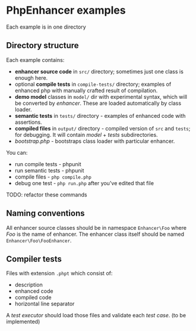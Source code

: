 # PhpEnhancer examples
Each example is in one directory


## Directory structure
Each example contains:
- **enhancer source code** in `src/` directory; sometimes just one class is enough here.
- optional **compile tests** in `compile-tests/` directory; examples of enhanced php with manually crafted result of compilation.
- **demo model** classes in `model/` dir with experimental syntax, which will be converted by *enhancer*. These are loaded automatically by class loader.
- **semantic tests** in `tests/` directory - examples of enhanced code with assertions.
- **compiled files** in `output/` directory - compiled version of `src` and `tests`; for debugging. It will contain *model* + *tests* subdirectories.
- *bootstrap.php* - bootstraps class loader with particular enhancer.


You can:
- run compile tests - phpunit
- run semantic tests - phpunit
- compile files - `php compile.php`
- debug one test - `php run.php` after you've edited that file

TODO: refactor these commands



## Naming conventions
All enhancer source classes should be in namespace `Enhancer\Foo` where *Foo* is the name of enhancer. The enhancer class itself should be named `Enhancer\Foo\FooEnhancer`.



## Compiler tests
Files with extension `.phpt` which consist of:

- description
- enhanced code
- compiled code
- horizontal line separator


A *test executor* should load those files and validate each *test case*.
(to be implemented)
